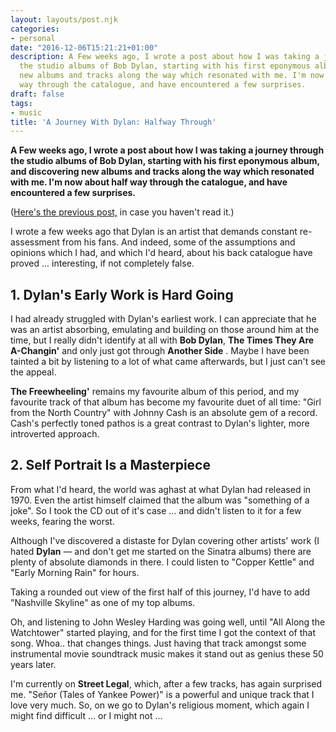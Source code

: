 ```yaml
---
layout: layouts/post.njk
categories:
- personal
date: "2016-12-06T15:21:21+01:00"
description: A Few weeks ago, I wrote a post about how I was taking a journey through
  the studio albums of Bob Dylan, starting with his first eponymous album, and discovering
  new albums and tracks along the way which resonated with me. I'm now about half
  way through the catalogue, and have encountered a few surprises.
draft: false
tags:
- music
title: 'A Journey With Dylan: Halfway Through'
---
```


**A Few weeks ago, I wrote a post about how I was taking a journey through the studio albums of Bob Dylan, starting with his first eponymous album, and discovering new albums and tracks along the way which resonated with me. I'm now about half way through the catalogue, and have encountered a few surprises.**

([Here's the previous post,](https://deliciousreverie.co.uk/blog/post.php?s=2016-12-02-a-journey-with-dylan "A Journey with Dylan: Blog post on Delicious Reverie") in case you haven't read it.)

I wrote a few weeks ago that Dylan is an artist that demands constant re-assessment from his fans. And indeed, some of the assumptions and opinions which I had, and which I'd heard, about his back catalogue have proved ... interesting, if not completely false.

## 1. Dylan's Early Work is Hard Going

I had already struggled with Dylan's earliest work. I can appreciate that he was an artist absorbing, emulating and building on those around him at the time, but I really didn't identify at all with **Bob Dylan**, **The Times They Are A-Changin'** and only just got through **Another Side** . Maybe I have been tainted a bit by listening to a lot of what came afterwards, but I just can't see the appeal.

**The Freewheeling'** remains my favourite album of this period, and my favourite track of that album has become my favourite duet of all time: "Girl from the North Country" with Johnny Cash is an absolute gem of a record. Cash's perfectly toned pathos is a great contrast to Dylan's lighter, more introverted approach.

## 2. Self Portrait Is a Masterpiece

From what I'd heard, the world was aghast at what Dylan had released in 1970. Even the artist himself claimed that the album was "something of a joke". So I took the CD out of it's case ... and didn't listen to it for a few weeks, fearing the worst.

Although I've discovered a distaste for Dylan covering other artists' work (I hated **Dylan** — and don't get me started on the Sinatra albums) there are plenty of absolute diamonds in there. I could listen to "Copper Kettle" and "Early Morning Rain" for hours.

Taking a rounded out view of the first half of this journey, I'd have to add "Nashville Skyline" as one of my top albums.

Oh, and listening to John Wesley Harding was going well, until "All Along the Watchtower" started playing, and for the first time I got the context of that song. Whoa.. that changes things. Just having that track amongst some instrumental movie soundtrack music makes it stand out as genius these 50 years later.

I'm currently on **Street Legal**, which, after a few tracks, has again surprised me. "Señor (Tales of Yankee Power)" is a powerful and unique track that I love very much. So, on we go to Dylan's religious moment, which again I might find difficult ... or I might not ...
